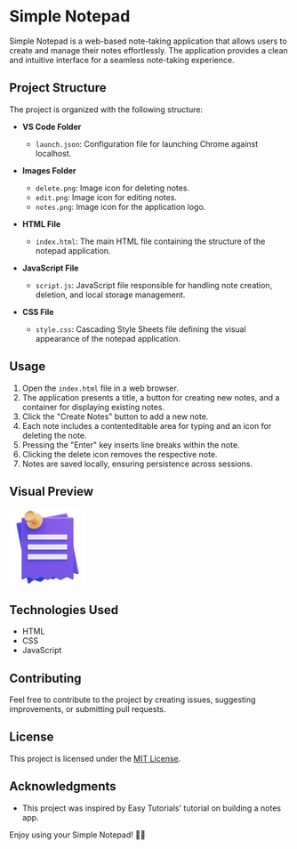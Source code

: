 # Simple Notepad

Simple Notepad is a web-based note-taking application that allows users to create and manage their notes effortlessly. The application provides a clean and intuitive interface for a seamless note-taking experience.

## Project Structure

The project is organized with the following structure:

- **VS Code Folder**
  - `launch.json`: Configuration file for launching Chrome against localhost.

- **Images Folder**
  - `delete.png`: Image icon for deleting notes.
  - `edit.png`: Image icon for editing notes.
  - `notes.png`: Image icon for the application logo.

- **HTML File**
  - `index.html`: The main HTML file containing the structure of the notepad application.

- **JavaScript File**
  - `script.js`: JavaScript file responsible for handling note creation, deletion, and local storage management.

- **CSS File**
  - `style.css`: Cascading Style Sheets file defining the visual appearance of the notepad application.

## Usage

1. Open the `index.html` file in a web browser.
2. The application presents a title, a button for creating new notes, and a container for displaying existing notes.
3. Click the "Create Notes" button to add a new note.
4. Each note includes a contenteditable area for typing and an icon for deleting the note.
5. Pressing the "Enter" key inserts line breaks within the note.
6. Clicking the delete icon removes the respective note.
7. Notes are saved locally, ensuring persistence across sessions.

## Visual Preview

![Notes App](images/notes.png)

## Technologies Used

- HTML
- CSS
- JavaScript

## Contributing

Feel free to contribute to the project by creating issues, suggesting improvements, or submitting pull requests.

## License

This project is licensed under the [MIT License](LICENSE).

## Acknowledgments

- This project was inspired by Easy Tutorials' tutorial on building a notes app.

Enjoy using your Simple Notepad! 📝✨
